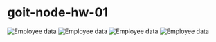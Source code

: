 # goit-node-hw-01

![Employee data](https://prnt.sc/T34Rh5GuCOI9 "1")
![Employee data](https://prnt.sc/iuWXtizqoBYS "2")
![Employee data](https://prnt.sc/qRQfMhNSatac "3")
![Employee data](https://prnt.sc/QEcLOUG3LV8k "4")
